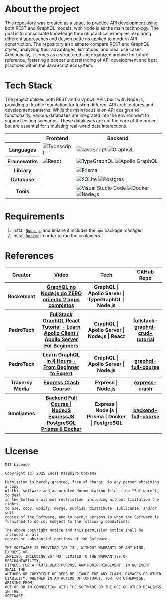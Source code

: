 

# About the project
This repository was created as a space to practice API development using both REST and GraphQL models, with Node.js as the main technology. The goal is to consolidate knowledge through practical examples, exploring different approaches and design patterns applied to modern API construction. The repository also aims to compare REST and GraphQL styles, analyzing their advantages, limitations, and ideal use cases. Additionally, it serves as a structured and organized archive for future reference, fostering a deeper understanding of API development and best practices within the JavaScript ecosystem.

# Tech Stack
The project utilizes both REST and GraphQL APIs built with Node.js, providing a flexible foundation for testing different API architectures and development patterns. While the main focus is on API design and functionality, various databases are integrated into the environment to support testing scenarios. These databases are not the core of the project but are essential for simulating real-world data interactions.

<table align="center">
    <tr>
        <th></th>
        <th>
            Frontend
        </th>
        <th>
            Backend
        </th>
    </tr>
    <tr>
        <th>
            Languages
        </th>
        <td>
            <img alt="Typescript" src="https://img.shields.io/badge/typescript-%23007ACC.svg?style=for-the-badge&logo=typescript&logoColor=white" />
        </td>
        <td>
            <img alt="JavaScript" src="https://img.shields.io/badge/javascript-%23323330.svg?style=for-the-badge&logo=javascript&logoColor=%23F7DF1E"/>
            <img alt="GraphQL" src="https://img.shields.io/badge/-GraphQL-E10098?style=for-the-badge&logo=graphql&logoColor=white" />
        </td>
    </tr>
    <tr>
        <th>
            Frameworks
        </th>
        <td>
            <img alt="React" src="https://img.shields.io/badge/react-%2320232a.svg?style=for-the-badge&logo=react&logoColor=%2361DAFB"/>
        </td>
        <td>
            <img alt="TypeGraphQL" src="https://img.shields.io/badge/-TypeGraphQL-%23C04392?style=for-the-badge"/>
            <img alt="Apollo GraphQL" src="https://img.shields.io/badge/-ApolloGraphQL-311C87?style=for-the-badge&logo=apollo-graphql" />
        </td>
    </tr>
    <tr>
        <th>
            Library
        </th>
        <td></td>
        <td>
            <img alt="Prisma" src="https://img.shields.io/badge/Prisma-3982CE?style=for-the-badge&logo=Prisma&logoColor=white"/>
        </td>
    </tr>
    <tr>
        <th>
            Database
        </th>
        <td></td>
        <td>
            <img alt="SQLite" src="https://img.shields.io/badge/sqlite-%2307405e.svg?style=for-the-badge&logo=sqlite&logoColor=white" />
            <img alt="Postgres" src="https://img.shields.io/badge/postgres-%23316192.svg?style=for-the-badge&logo=postgresql&logoColor=white" />
        </td>
    </tr>
    <tr>
        <th>
            Tools
        </th>
        <td></td>
        <td>
            <img alt="Visual Studio Code" src="https://img.shields.io/badge/Visual%20Studio%20Code-0078d7.svg?style=for-the-badge&logo=visual-studio-code&logoColor=white" />
            <img alt="Docker" src="https://img.shields.io/badge/docker-%230db7ed.svg?style=for-the-badge&logo=docker&logoColor=white" />
            <img alt="Node.js" src="https://img.shields.io/badge/node.js-6DA55F?style=for-the-badge&logo=node.js&logoColor=white" />
        </td>
    </tr>
</table>



# Requirements
1. Install [`Node.js`](https://nodejs.org/en) and ensure it includes the `npm` package manager.
2. Install [`Docker`](https://www.docker.com/) in order to run the containers.



# References
<table align="center">
    <tr>
        <th>Creator</th>
        <th>Video</th>
        <th>Tech</th>
        <th>GitHub Repo</th>
    </tr>
    <tr>
        <th>Rocketseat</th>
        <th><a href="https://www.youtube.com/watch?v=1dz48pReq_c">GraphQL no Node.js do ZERO criando 2 apps completos</a></th>
        <th>GraphQL | Apollo Server | TypeGraphQL | Node.js</th>
        <th><a href=""></a></th>
    </tr>
    <tr>
        <th>PedroTech</th>
        <th><a href="https://www.youtube.com/watch?v=BNYwj0ZvU1U">FullStack GraphQL React Tutorial - Learn Apollo Client / Apollo Server For Beginners</a></th>
        <th>GraphQL | Apollo Server | Node.js | React</th>
        <th><a href="https://github.com/machadop1407/fullstack-graphql-crud-tutorial">fullstack-graphql-crud-tutorial</a></th>
    </tr>
    <tr>
        <th>PedroTech</th>
        <th><a href="https://www.youtube.com/watch?v=yqWzCV0kU_c">Learn GraphQL in 4 Hours - From Beginner to Expert</a></th>
        <th>GraphQL | Apollo Server | Node.js</th>
        <th><a href="https://github.com/machadop1407/graphql-full-course">graphql-full-course</a></th>
    </tr>
    <tr>
        <th>Traversy Media</th>
        <th><a href="https://www.youtube.com/watch?v=CnH3kAXSrmU">Express Crash Course</a></th>
        <th>Express | Node.js</th>
        <th><a href="https://github.com/bradtraversy/express-crash/">express-crash</a></th>
    </tr>
    <tr>
        <th>Smoljames</th>
        <th><a href="https://www.youtube.com/watch?v=9BD9eK9VqXA">Backend Full Course | NodeJS ExpressJS PostgreSQL Prisma & Docker</a></th>
        <th>Express | Node.js | Prisma | Docker | PostgreSQL</th>
        <th><a href="https://github.com/jamezmca/backend-full-course">backend-full-course</a></th>
    </tr>
</table>



# License
```
MIT License

Copyright (c) 2025 Lucas Kazuhiro Okokama

Permission is hereby granted, free of charge, to any person obtaining a copy
of this software and associated documentation files (the "Software"), to deal
in the Software without restriction, including without limitation the rights
to use, copy, modify, merge, publish, distribute, sublicense, and/or sell
copies of the Software, and to permit persons to whom the Software is
furnished to do so, subject to the following conditions:

The above copyright notice and this permission notice shall be included in all
copies or substantial portions of the Software.

THE SOFTWARE IS PROVIDED "AS IS", WITHOUT WARRANTY OF ANY KIND, EXPRESS OR
IMPLIED, INCLUDING BUT NOT LIMITED TO THE WARRANTIES OF MERCHANTABILITY,
FITNESS FOR A PARTICULAR PURPOSE AND NONINFRINGEMENT. IN NO EVENT SHALL THE
AUTHORS OR COPYRIGHT HOLDERS BE LIABLE FOR ANY CLAIM, DAMAGES OR OTHER
LIABILITY, WHETHER IN AN ACTION OF CONTRACT, TORT OR OTHERWISE, ARISING FROM,
OUT OF OR IN CONNECTION WITH THE SOFTWARE OR THE USE OR OTHER DEALINGS IN THE
SOFTWARE.
```
